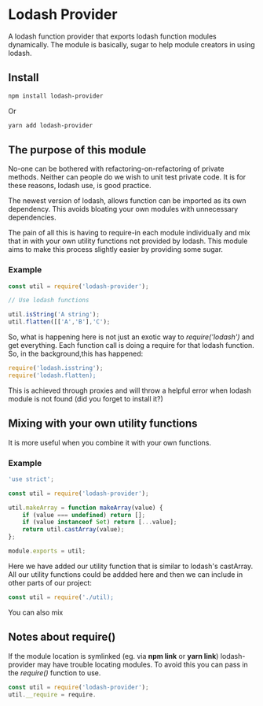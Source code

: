 # Lodash Provider

A lodash function provider that exports lodash function modules dynamically. The module is basically, sugar to help module creators in using lodash.

## Install

```bash
npm install lodash-provider
```

Or

```bash
yarn add lodash-provider
```

## The purpose of this module

No-one can be bothered with refactoring-on-refactoring of private methods.  Neither can people do we wish to unit test private code. It is for these reasons, lodash use, is good practice.  

The newest version of lodash, allows function can be imported as its own dependency. This avoids bloating your own modules with unnecessary dependencies.

The pain of all this is having to require-in each module individually and mix that in with your own utility functions not provided by lodash.  This module aims to make this process slightly easier by providing some sugar.


### Example

```javascript
const util = require('lodash-provider');

// Use lodash functions

util.isString('A string');
util.flatten([['A','B'],'C');

```

So, what is happening here is not just an exotic way to *require('lodash')* and get everything.  Each function call is doing a require for that lodash function.  So, in the background,this has happened:

```javascript
require('lodash.isstring');
require('lodash.flatten);

```

This is achieved through proxies and will throw a helpful error when lodash module is not found (did you forget to install it?)

## Mixing with your own utility functions

It is more useful when you combine it with your own functions.

### Example

```javascript
'use strict';

const util = require('lodash-provider');

util.makeArray = function makeArray(value) {
	if (value === undefined) return [];
	if (value instanceof Set) return [...value];
	return util.castArray(value);
};

module.exports = util;
```

Here we have added our utility function that is similar to lodash's castArray. All our utility functions could be addded here and then we can include in other parts of our project:

```javascript
const util = require('./util);
```

You can also mix

## Notes about require()

If the module location is symlinked (eg. via **npm link** or **yarn link**) lodash-provider may have trouble locating modules.  To avoid this you can pass in the *require()* function to use.

```javascript
const util = require('lodash-provider');
util.__require = require.
```